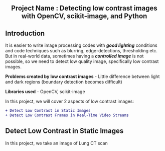 <h2 align='center'>Project Name : Detecting low contrast images with OpenCV, scikit-image, and Python </h2>

**Introduction**
-------------------------------------------------------------------------------------------------------------------------------------------------------------------------

It is easier to write image processing codes with ***good lighting*** conditions and code techniques such as blurring, edge-detections, thresholding etc. But in real-world data, sometimes having a ***controlled image*** is not possible, so we need to detect low quality image, specifically low contrast images.

**Problems created by low contrast images** - Little difference between light and dark regions (boundary detection becomes difficult)

**Libraries used** - OpenCV, scikit-image

In this project, we will cover 2 aspects of low contrast images:
  ```diff
  + Detect Low Contrast in Static Images
  + Detect Low Contrast Frames in Real-Time Video Streams
  ```

**Detect Low Contrast in Static Images**
-------------------------------------------------------------------------------------------------------------------------------------------------------------------------

In this project, we take an image of Lung CT scan
